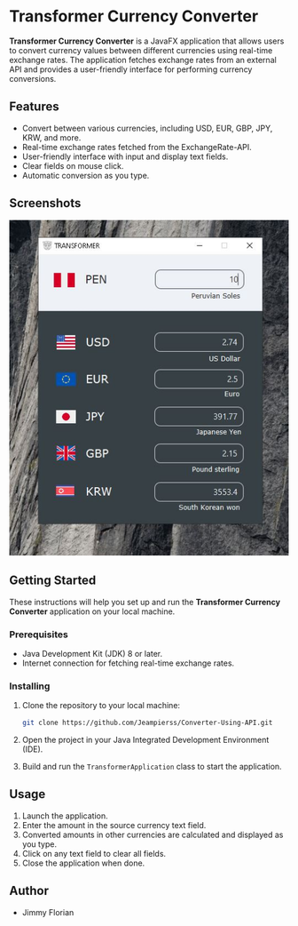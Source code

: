 # Transformer Currency Converter

**Transformer Currency Converter** is a JavaFX application that allows users to convert currency values between different currencies using real-time exchange rates. The application fetches exchange rates from an external API and provides a user-friendly interface for performing currency conversions.

## Features

- Convert between various currencies, including USD, EUR, GBP, JPY, KRW, and more.
- Real-time exchange rates fetched from the ExchangeRate-API.
- User-friendly interface with input and display text fields.
- Clear fields on mouse click.
- Automatic conversion as you type.

## Screenshots

![Application Screenshot](src/main/resources/images/screenshoot.JPG)

## Getting Started

These instructions will help you set up and run the **Transformer Currency Converter** application on your local machine.

### Prerequisites

- Java Development Kit (JDK) 8 or later.
- Internet connection for fetching real-time exchange rates.

### Installing

1. Clone the repository to your local machine:

   ```sh
   git clone https://github.com/Jeampierss/Converter-Using-API.git
2. Open the project in your Java Integrated Development Environment (IDE).
3. Build and run the `TransformerApplication` class to start the application.

## Usage

1. Launch the application.
2. Enter the amount in the source currency text field.
3. Converted amounts in other currencies are calculated and displayed as you type.
4. Click on any text field to clear all fields.
5. Close the application when done.

## Author
- Jimmy Florian
